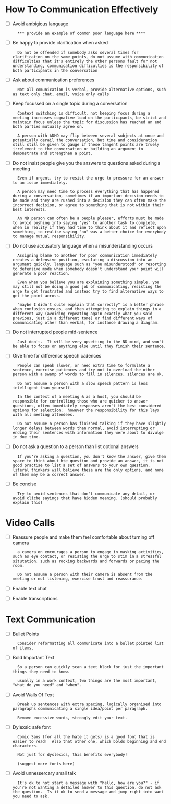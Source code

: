 # How To Communication Effectively

- [ ] Avoid ambigious language

        *** provide an example of common poor language here ****

- [ ] Be happy to provide clarification when asked

        Do not be offended if somebody asks several times for clarification on the same points, do not assume with communication difficulties that it's entirely the other persons fault for not understanding, communication difficulties is the responsibility of both participants in the conversation

- [ ] Ask about communication preferences

        Not all comunication is verbal, provide alternative options, such as text only chat, email, voice only calls

- [ ] Keep focussed on a single topic during a conversation

        Context switching is difficult, not keeping focus during a meeting increases cognative load on the participants, be strict and maintain focus unless the topic for discussion has reached an end both parties mutually agree on.

        A person with ADHD may flip between several subjects at once and potentially derail the conversation, but time and consideration still still be given to gauge if these tangent points are truely irrelevent to the conversation or building an argument to demonstrate and strengthen a point.

-[ ] Do not insist people give you the answers to questions asked during a meeting

        Even if urgent, try to resist the urge to pressure for an answer to an issue immediately.

        A person may need time to process everything that has happened during a conversation, sometimes if an important decision needs to be made and they are rushed into a decision they can often make the incorrect decision, or agree to something that is not within their best interests.

        An ND person can often be a people pleaser, efforts must be made to avoid pushing into saying "yes" to another task to complete, when in reality if they had time to think about it and reflect upon something, to realise saying "no" was a better choice for everybody to manage mutual responsibility.

- [ ] Do not use accusatory language when a misunderstanding occurs

        Assigning blame to another for poor communication immediately creates a defensive position, esculating a discussion into an argument quickly, language such as "you misunderstood" or resorting to defensive mode when somebody doesn't understand your point will generate a poor reaction.
        
        Even when you believe you are explaining something simple, you may still not be doing a good job of communicating, resisting the urge to get frustrated and instead try to find alternative ways to get the point across.

        "maybe I didn't quite explain that correctly" is a better phrase when confusion ensues, and then attempting to explain things in a different way (avoiding repeating again exactly what you said previous, just in a different tone) or find different ways of communicating other than verbal, for instance drawing a diagram.

- [ ] Do not interrupted people mid-sentence

        Just don't.  It will be very upsetting to the ND mind, and won't be able to focus on anything else until they finish their sentence.

- [ ] Give time for difference speech cadences

        People can speak slower, or need extra time to formulate a sentence, exercise patiences and try not to overload the other person with a swamp of words to fill in silences, silences are ok.

        Do not assume a person with a slow speech pattern is less intelligent than yourself.

        In the context of a meeting & as a host, you should be responsible for controlling those who are quicker to answer questions, often immediately responses aren't the best considered options for selection;  however the responsibility for this lays with all meeting attendees.

        Do not assume a person has finished talking if they have slightly longer delays between words than normal, avoid interrupting or ending their sentences with information they were about to divulge in due time.

- [ ] Do not ask a question to a person than list optional answers

        If you're asking a question, you don't know the answer, give them space to think about hte question and provide an answer, it is not good practise to list a set of answers to your own question, literal thinkers will believe these are the only options, and none of them may be a correct answer.

- [ ] Be concise

        Try to avoid sentences that don't communicate any detail, or avoid cliche sayings that have hidden meaning. (should probably explain this)

# Video Calls

- [ ] Reassure people and make them feel comfortable about turning off camera

        a camera on encourages a person to engage in masking activities, such as eye contact, or resisting the urge to stim in a stressful situtation, such as rocking backwards and forwards or pacing the room.

        Do not assume a person with their camera is absent from the meeting or not listening, exercise trust and reassurance.

- [ ] Enable text chat

- [ ] Enable transcriptions

# Text Communication

- [ ] Bullet Points

        Consider reformatting all communicate into a bullet pointed list of items.

- [ ] Bold Important Text

        So a person can quickly scan a text block for just the important things they need to know.

        usually in a work context, two things are the most important, "what do you need" and "when".

- [ ] Avoid Walls Of Text

        Break up sentences with extra spacing, logically organised into paragraphs communicating a single idea/point per paragraph.

        Remove excessive words, strongly edit your text.

- [ ] Dylexsic safe font

        Comic Sans (for all the hate it gets) is a good font that is easier to read!  Also that other one, which bolds beginning and end characters.

        Not just for dyslexics, this benefits everybody!

        (suggest more fonts here)

- [ ] Avoid unnessercary small talk

        It's ok to not start a message with "hello, how are you?" - if you're not wanting a detailed answer to this question, do not ask the question.  Is it ok to send a message and jump right into want you need to ask.


